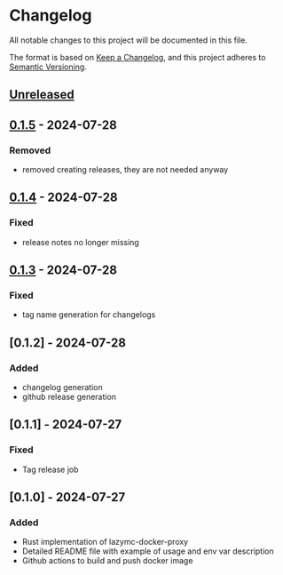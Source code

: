 # Changelog

All notable changes to this project will be documented in this file.

The format is based on [Keep a Changelog](https://keepachangelog.com/en/1.1.0/),
and this project adheres to [Semantic Versioning](https://semver.org/spec/v2.0.0.html).

## [Unreleased]

## [0.1.5] - 2024-07-28

### Removed

- removed creating releases, they are not needed anyway

## [0.1.4] - 2024-07-28

### Fixed

- release notes no longer missing

## [0.1.3] - 2024-07-28

### Fixed

- tag name generation for changelogs

## [0.1.2] - 2024-07-28

### Added

- changelog generation
- github release generation

## [0.1.1] - 2024-07-27

### Fixed

- Tag release job

## [0.1.0] - 2024-07-27

### Added

- Rust implementation of lazymc-docker-proxy
- Detailed README file with example of usage and env var description
- Github actions to build and push docker image

[unreleased]: https://github.com/joesturge/lazymc-docker-proxy/compare/0.1.5...HEAD
[0.1.5]: https://github.com/joesturge/lazymc-docker-proxy/compare/0.1.4...0.1.5
[0.1.4]: https://github.com/joesturge/lazymc-docker-proxy/compare/0.1.3...0.1.4
[0.1.3]: https://github.com/joesturge/lazymc-docker-proxy/compare/refs/tags/v0.1.2...0.1.3
[refs/tags/v0.1.2]: https://github.com/joesturge/lazymc-docker-proxy/compare/2f088c883fbe5cb90672e059ba63e1046e1fb252...refs/tags/v0.1.2
